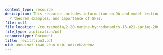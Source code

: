 ```yaml
---
content_type: resource
description: This resource includes information on DA and model testing, Buckingham?s
  P theorem examples, and importance of SP?s.
file: null
file_location: /coursemedia/2-20-marine-hydrodynamics-13-021-spring-2005/a5de198516a020a80cb78871eb72e062_recitation3.pdf
file_type: application/pdf
resourcetype: Document
title: recitation3.pdf
uid: a5de1985-16a0-20a8-0cb7-8871eb72e062
---
```

